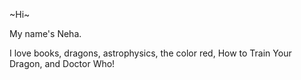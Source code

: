 ~Hi~

My name's Neha.

I love books, dragons, astrophysics, the color red, How to Train Your Dragon, and Doctor Who!
